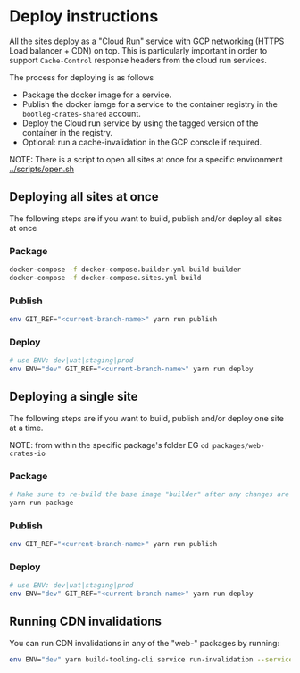 # Deploy instructions

All the sites deploy as a "Cloud Run" service with GCP networking (HTTPS Load balancer + CDN) on top. This is particularly important in order to support `Cache-Control` response headers from the cloud run services.

The process for deploying is as follows

* Package the docker image for a service.
* Publish the docker iamge for a service to the container registry in the `bootleg-crates-shared` account.
* Deploy the Cloud run service by using the tagged version of the container in the registry.
* Optional: run a cache-invalidation in the GCP console if required.

NOTE: There is a script to open all sites at once for a specific environment [../scripts/open.sh](../scripts/open.sh)

## Deploying all sites at once

The following steps are if you want to build, publish and/or deploy all sites at once

### Package

```sh
docker-compose -f docker-compose.builder.yml build builder
docker-compose -f docker-compose.sites.yml build
```

### Publish

```sh
env GIT_REF="<current-branch-name>" yarn run publish
```

### Deploy

```sh
# use ENV: dev|uat|staging|prod
env ENV="dev" GIT_REF="<current-branch-name>" yarn run deploy
```

## Deploying a single site

The following steps are if you want to build, publish and/or deploy one site at a time.

NOTE: from within the specific package's folder EG `cd packages/web-crates-io`

### Package

```sh
# Make sure to re-build the base image "builder" after any changes are made to package.json dependencies
yarn run package
```

### Publish

```sh
env GIT_REF="<current-branch-name>" yarn run publish
```

### Deploy

```sh
# use ENV: dev|uat|staging|prod
env ENV="dev" GIT_REF="<current-branch-name>" yarn run deploy
```

## Running CDN invalidations

You can run CDN invalidations in any of the "web-" packages by running:

```sh
env ENV="dev" yarn build-tooling-cli service run-invalidation --service-name <name-of-service>
```
